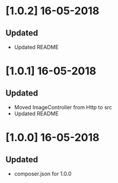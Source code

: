 # [1.0.2] 16-05-2018
## Updated
- Updated README

# [1.0.1] 16-05-2018
## Updated
- Moved ImageController from Http to src
- Updated README

# [1.0.0] 16-05-2018
## Updated
- composer.json for 1.0.0
